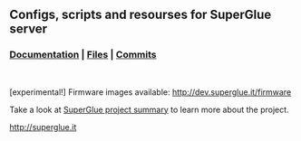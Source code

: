 ## Configs, scripts and resourses for SuperGlue server
### [Documentation](http://git.superglue.it/superglue/documentation/wikis/home) | [Files](http://git.superglue.it/superglue/serverfiles/tree/master) | [Commits](http://git.superglue.it/superglue/serverfiles/commits/master)  
&nbsp;  

[experimental!] Firmware images available: http://dev.superglue.it/firmware

Take a look at [SuperGlue project summary](http://git.superglue.it/superglue/documentation/wikis/home) to learn more about the project.  


http://superglue.it